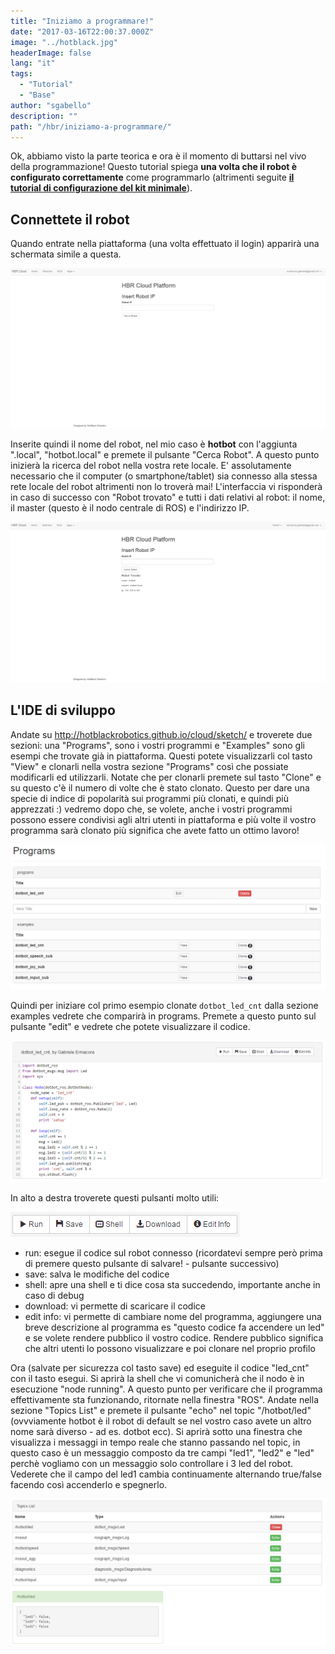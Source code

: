 ```yaml
---
title: "Iniziamo a programmare!"
date: "2017-03-16T22:00:37.000Z"
image: "../hotblack.jpg"
headerImage: false
lang: "it"
tags:
  - "Tutorial"
  - "Base"
author: "sgabello"
description: ""
path: "/hbr/iniziamo-a-programmare/"
---
```


Ok, abbiamo visto la parte teorica e ora è il momento di buttarsi nel vivo della programmazione! Questo tutorial spiega **una volta che il robot è configurato correttamente** come programmarlo (altrimenti seguite [**il tutorial di configurazione del kit minimale**](http://hotblackrobotics.github.io/forum/support/6)).

## Connettete il robot

Quando entrate nella piattaforma (una volta effettuato il login) apparirà una schermata simile a questa.

![](./login.PNG)

Inserite quindi il nome del robot, nel mio caso è **hotbot** con l'aggiunta ".local", "hotbot.local" e premete il pulsante "Cerca Robot". A questo punto inizierà la ricerca del robot nella vostra rete locale. E' assolutamente necessario che il computer (o smartphone/tablet) sia connesso alla stessa rete locale del robot altrimenti non lo troverà mai! L'interfaccia vi risponderà in caso di successo con "Robot trovato" e tutti i dati relativi al robot: il nome, il master (questo è il nodo centrale di ROS) e l'indirizzo IP.

![](./robot_trovato.PNG)

## L'IDE di sviluppo

Andate su http://hotblackrobotics.github.io/cloud/sketch/ e troverete due sezioni: una "Programs", sono i vostri programmi e "Examples" sono gli esempi che trovate già in piattaforma. Questi potete visualizzarli col tasto "View" e clonarli nella vostra sezione "Programs" così che possiate modificarli ed utilizzarli. Notate che per clonarli premete sul tasto "Clone" e su questo c'è il numero di volte che è stato clonato. Questo per dare una specie di indice di popolarità sui programmi più clonati, e quindi più apprezzati :) vedremo dopo che, se volete, anche i vostri programmi possono essere condivisi agli altri utenti in piattaforma e più volte il vostro programma sarà clonato più significa che avete fatto un ottimo lavoro!

![](./programs.PNG)

Quindi per iniziare col primo esempio clonate `dotbot_led_cnt` dalla sezione examples vedrete che comparirà in programs. Premete a questo punto sul pulsante "edit" e vedrete che potete visualizzare il codice.

![](./dotbotledcnt.PNG)

In alto a destra troverete questi pulsanti molto utili:

![](./pulsanti_edit.PNG)

- run: esegue il codice sul robot connesso (ricordatevi sempre però prima di premere questo pulsante di salvare! - pulsante successivo)
- save: salva le modifiche del codice
- shell: apre una shell e ti dice cosa sta succedendo, importante anche in caso di debug
- download: vi permette di scaricare il codice
- edit info: vi permette di cambiare nome del programma, aggiungere una breve descrizione al programma es "questo codice fa accendere un led" e se volete rendere pubblico il vostro codice. Rendere pubblico significa che altri utenti lo possono visualizzare e poi clonare nel proprio profilo

Ora (salvate per sicurezza col tasto save) ed eseguite il codice "led_cnt" con il tasto esegui. Si aprirà la shell che vi comunicherà che il nodo è in esecuzione "node running".
A questo punto per verificare che il programma effettivamente sta funzionando, ritornate nella finestra "ROS". Andate nella sezione "Topics List" e premete il pulsante "echo" nel topic "/hotbot/led" (ovvviamente hotbot è il robot di default se nel vostro caso avete un altro nome sarà diverso - ad es. dotbot ecc). Si aprirà sotto una finestra che visualizza i messaggi in tempo reale che stanno passando nel topic, in questo caso è un messaggio composto da tre campi "led1", "led2" e "led" perchè vogliamo con un messaggio solo controllare i 3 led del robot. Vederete che il campo del led1 cambia continuamente alternando true/false facendo così accenderlo e spegnerlo.

![](./led_topic.PNG)
